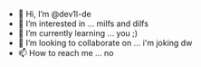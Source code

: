 - 👋 Hi, I’m @dev1l-de
- 👀 I’m interested in ... milfs and dilfs
- 🌱 I’m currently learning ... you ;)
- 💞️ I’m looking to collaborate on ... i'm joking dw
- 📫 How to reach me ... no

<!---
dev1l-de/dev1l-de is a ✨ special ✨ repository because its `README.md` (this file) appears on your GitHub profile.
You can click the Preview link to take a look at your changes.
--->
